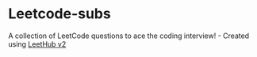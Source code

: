 # Leetcode-subs
A collection of LeetCode questions to ace the coding interview! - Created using [LeetHub v2](https://github.com/arunbhardwaj/LeetHub-2.0)
